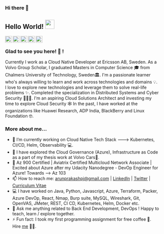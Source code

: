### Hi there 👋

## Hello World! <img src="https://gist.githubusercontent.com/arunprakashpj/48aa20057048b46c6f9ba9d114a8b76f/raw/69a9d496f651091a509ea8d9913c4aef5c419afb/Hi.gif" width="30px"></h2>

<a href="https://www.linkedin.com/in/arunprakashpj">
  <img align="left" alt="Arun's Linkdein" width="22px" src="https://cdn.jsdelivr.net/npm/simple-icons@v3/icons/linkedin.svg" />
</a>
<a href="https://stackoverflow.com/users/2351527/arunprakashpj">
  <img align="left" alt="Arun's stackoverflow" width="22px" src="https://cdn.jsdelivr.net/npm/simple-icons@v3/icons/stackoverflow.svg" />
</a>
<a href="https://knockitin.blogspot.com/">
  <img align="left" alt="Arun's Blog" width="22px" src="https://cdn.jsdelivr.net/npm/simple-icons@v3/icons/blogger.svg" />
</a>
<a href="https://twitter.com/arunprakashpj">
  <img align="left" alt="Arun's Twitter" width="22px" src="https://cdn.jsdelivr.net/npm/simple-icons@v3/icons/twitter.svg" />
</a>
<a href="https://www.quora.com/profile/ArunPrakash-Jothimani">
  <img align="left" alt="Arun's Quora" width="22px" src="https://cdn.jsdelivr.net/npm/simple-icons@v3/icons/quora.svg" />
</a>
<br />

### Glad to see you here! 🤩 !

Currently I work as a Cloud Native Developer at Ericsson AB, Sweden. As a Volvo Group Scholar, I graduated Masters in Computer Science 🎓 from Chalmers University of Technology, Sweden🏛. I'm a passionate learner who's always willing to learn and work across technologies and domains 💡. I love to explore new technologies and leverage them to solve real-life problems ✨. Completed the specialization in Distributed Systems and Cyber Security 👨🏻‍💻. I'm an aspiring Cloud Solutions Architect and investing my time to explore Cloud Security 🕸️ In the past, I have worked at the organizations like Huawei Research, ADP India, BlackBerry and Linux Foundation 🤓.

### More about me...

- 🔭 I’m currently working on Cloud Native Tech Stack ---> Kubernetes, CI/CD, Helm, Observability 💻.
- 🌱 I have explored the Cloud Governance (Azure), Infrastructure as Code as a part of my thesis work at Volvo Cars🚀.
- 👯 Az 900 Certified | Aviatrix Certified Multicloud Network Associate | Excited about Azure after my Udacity Nanodegree - DevOp Engineer for Azure! Towards --> Az 103
- 📫 How to reach me: arunprakashpj@gmail.com | [LinkedIn](https://www.linkedin.com/in/arunprakashpj) | [Twitter](https://twitter.com/arunprakashpj) | [Curriculum Vitae](https://drive.google.com/file/d/1X17JIb2T8btLyQs9kLFg60cevpzV331K/view?usp=sharing)
- 💻 I have worked on Java, Python, Javascript, Azure, Terraform, Packer, Azure DevOp, React, Nmap, Burp suite, MySQL, Wireshark, Git, OpenVAS, JMeter, REST, CI CD, Kubernetes, Helm, Docker etc.
- 💬 Ask me anything related to Back End Development, DevOps ! Happy to teach, learn / explore together.
- ⚡ Fun fact: I took my first programming assignment for free coffee 🤣. Hire [me](mailto:arunprakashpj@gmail.com?Subject=Hello%20Arun) 👨‍💻.

